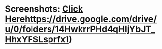 # Screenshots:  [Click Here](https://drive.google.com/drive/u/0/folders/14HwkrrPHd4qHljYbJT_HhxYFSLsprfx1)https://drive.google.com/drive/u/0/folders/14HwkrrPHd4qHljYbJT_HhxYFSLsprfx1)
